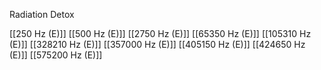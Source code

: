 Radiation Detox

[[250 Hz (E)]]
[[500 Hz (E)]]
[[2750 Hz (E)]]
[[65350 Hz (E)]]
[[105310 Hz (E)]]
[[328210 Hz (E)]]
[[357000 Hz (E)]]
[[405150 Hz (E)]]
[[424650 Hz (E)]]
[[575200 Hz (E)]]